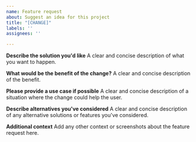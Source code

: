 ```yaml
---
name: Feature request
about: Suggest an idea for this project
title: "[CHANGE]"
labels: ''
assignees: ''

---
```



**Describe the solution you'd like**
A clear and concise description of what you want to happen.

**What would be the benefit of the change?**
A clear and concise description of the benefit.

**Please provide a use case if possible**
A clear and concise description of a situation where the change could help the user.

**Describe alternatives you've considered**
A clear and concise description of any alternative solutions or features you've considered.

**Additional context**
Add any other context or screenshots about the feature request here.
